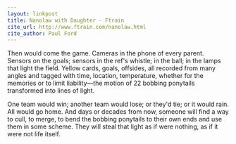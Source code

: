 ```yaml
---
layout: linkpost
title: Nanolaw with Daughter - Ftrain
cite_url: http://www.ftrain.com/nanolaw.html
cite_author: Paul Ford
---
```

Then would come the game. Cameras in the phone of every parent. Sensors on the goals; sensors in the ref's whistle; in the ball; in the lamps that light the field. Yellow cards, goals, offsides, all recorded from many angles and tagged with time, location, temperature, whether for the memories or to limit liability—the motion of 22 bobbing ponytails transformed into lines of light.
  
One team would win; another team would lose; or they'd tie; or it would rain. All would go home. And days or decades from now, someone will find a way to cull, to merge, to bend the bobbing ponytails to their own ends and use them in some scheme. They will steal that light as if were nothing, as if it were not life itself.  

